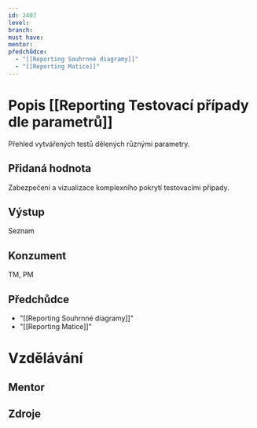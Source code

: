 ```yaml
---
id: 2407
level: 
branch: 
must have: 
mentor: 
předchůdce: 
  - "[[Reporting Souhrnné diagramy]]"
  - "[[Reporting Matice]]"
---
```



# Popis [[Reporting Testovací případy dle parametrů]]
Přehled vytvářených testů dělených různými parametry.

## Přidaná hodnota
Zabezpečení a vizualizace komplexního pokrytí testovacími případy.

## Výstup
Seznam

## Konzument
TM, PM

## Předchůdce

  - "[[Reporting Souhrnné diagramy]]"
  - "[[Reporting Matice]]"

# Vzdělávání


## Mentor


## Zdroje